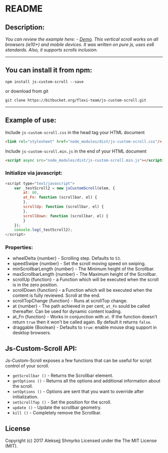# README #

## Description: ##

*You can review the example here: - [Demo](http://js-custom-scroll.flexi.ink/). This vertical scroll works on all browsers (ie10+) and mobile devices. It was written on pure js, uses es6 standards. Also, it supports scrolls inclusion.*

-----------------------------------------------------------

## You can install it from npm:

```
npm install js-custom-scroll --save
```

or download from git
```
git clone https://bitbucket.org/flexi-team/js-custom-scroll.git
```

-----------------------------------------------------------


## Example of use:

Include `js-custom-scroll.css` in the head tag your HTML document

```html
<link rel="stylesheet" href="node_modules/dist/js-custom-scroll.css"/>
```

Include `js-custom-scroll.min.js` in the end of your HTML document

```html
<script async src="node_modules/dist/js-custom-scroll.min.js"></script>
```

### Initialize via javascript:

```JavaScript
<script type="text/javascript">
    var _testScroll2 = new jsCustomScroll(elem, {
        at: 80,
        at_Fn: function (scrollbar, el) {
        },
        scrollUp: function (scrollbar, el) {
        },
        scrollDown: function (scrollbar, el) {
        }
    });
    console.log(_testScroll2);
</script>
```

### Properties:

* wheelDelta {number} - Scrolling step. Defaults to `53`.
* speedSwipe {number} - Set the scroll moving speed on swiping.
* minScrollbarLength {number} - The Minimum height of the Scrollbar.
* maxScrollbarLength {number} - The Maximum height of the Scrollbar.
* scrollUp {function} - a Function which will be executed when the scroll is in the zero position.
* scrollDown {function} - a Function which will be executed when the content is fully reviewed. Scroll at the end.
* scrollTopChange {function} - Runs at scrollTop change.
* at {number} - The path achieved in per cent, `at_Fn` sould be called thereafter. Can be used for dynamic content loading.
* at_Fn {function} - Works in conjunction with `at`. If the function doesn't return `true` then it won't be called again. By default it returns `false`.
* draggable {Boolean} - Defaults to `true`: enable mouse drag support in desktop browsers.


## Js-Custom-Scroll API:

Js-Custom-Scroll exposes a few functions that can be useful for script control of your scroll.

* `getScrollbar ()` - Returns the Scrollbar element.
* `getOptions ()` - Returns all the options and additional information about the scroll.
* `setOptions ()` - Options are sent that you want to override after initialization.
* `setScrollTop ()` - Set the position for the scroll.
* `update ()` - Update the scrollbar geometry.
* `kill ()` - Completely remove the Scrollbar.

## License

Copyright (c) 2017 Aleksejj Shmyrko Licensed under the The MIT License (MIT).
